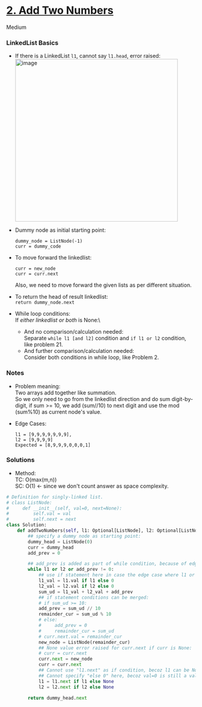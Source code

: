 # [2. Add Two Numbers](https://leetcode.com/problems/add-two-numbers/description/?envType=study-plan-v2&envId=top-interview-150)

Medium

### **LinkedList Basics**

- If there is a LinkedList `l1`, cannot say `l1.head`, error raised:\
  <img width="432" alt="image" src="https://github.com/suansuan0915/Leetcode/assets/51430523/aec65cb3-f8f9-4adb-8e58-e7bae9db0d8b">

- Dummy node as initial starting point:
  ```
  dummy_node = ListNode(-1)
  curr = dummy_code
  ```
  
- To move forward the linkedlist:
  ```
  curr = new_node
  curr = curr.next
  ```
  Also, we need to move forward the given lists as per different situation.

- To return the head of result linkedlist:\
   `return dummy_node.next`

- While loop conditions:\
  If *either linkedlist or both* is None:\
  - And no comparison/calculation needed:\
    Separate `while l1 [and l2]` condition and `if l1 or l2` condition, like problem 21.
  - And further comparison/calculation needed:\
    Consider both conditions in while loop, like Problem 2.

### Notes

- Problem meaning:\
  Two arrays add together like summation.\
  So we only need to go from the linkedlist direction and do sum digit-by-digit, if sum >= 10, we add (sum//10) to next digit and use the mod (sum%10) as current node's value.

- Edge Cases:
  ```
  l1 = [9,9,9,9,9,9,9],
  l2 = [9,9,9,9]
  Expected = [8,9,9,9,0,0,0,1]
  ```

### Solutions

- Method:\
  TC: O(max(m,n))\
  SC: O(1) <- since we don't count answer as space complexity.
  
```python
# Definition for singly-linked list.
# class ListNode:
#     def __init__(self, val=0, next=None):
#         self.val = val
#         self.next = next
class Solution:
    def addTwoNumbers(self, l1: Optional[ListNode], l2: Optional[ListNode]) -> Optional[ListNode]:
        ## specify a dummy node as starting point:
        dummy_head = ListNode(0)
        curr = dummy_head
        add_prev = 0

        ## add_prev is added as part of while condition, because of edge case:
        while l1 or l2 or add_prev != 0:
            ## use if statement here in case the edge case where l1 or l2 node is None:
            l1_val = l1.val if l1 else 0
            l2_val = l2.val if l2 else 0
            sum_ud = l1_val + l2_val + add_prev
            ## if statement conditions can be merged:
            # if sum_ud >= 10:
            add_prev = sum_ud // 10
            remainder_cur = sum_ud % 10
            # else:
            #     add_prev = 0
            #     remainder_cur = sum_ud
            # curr.next.val = remainder_cur
            new_node = ListNode(remainder_cur)
            ## None value error raised for curr.next if curr is None:
            # curr = curr.next 
            curr.next = new_node
            curr = curr.next
            ## Cannot use "l1.next" as if condition, becoz l1 can be None (like the edge case):
            ## Cannot specify "else 0" here, becoz val=0 is still a valid node:
            l1 = l1.next if l1 else None
            l2 = l2.next if l2 else None

        return dummy_head.next
```
